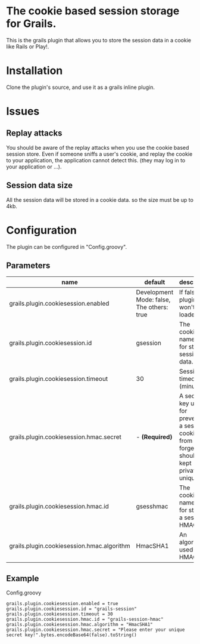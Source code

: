 # The cookie based session storage for Grails.

This is the grails plugin that allows you to store the session data in a cookie like Rails or Play!.

# Installation

Clone the plugin's source, and use it as a grails inline plugin.

# Issues

## Replay attacks

You should be aware of the replay attacks when you use the cookie based session store.
Even if someone sniffs a user's cookie, and replay the cookie to your application, the application cannot detect this. (they may log in to your application or ...).

## Session data size

All the session data will be stored in a cookie data. so the size must be up to 4kb.

# Configuration

The plugin can be configured in "Config.groovy".

## Parameters

<table>
  <thead>
    <tr>
      <th>name</th>
      <th>default</th>
      <th>description</th>
    </tr>
  </thead>
  <tbody>
    <tr>
       <td>grails.plugin.cookiesession.enabled</td>
       <td>Development Mode: false, The others: true</td>
       <td>If false, the plugin won't be loaded.</td>
    </tr>
    <tr>
       <td>grails.plugin.cookiesession.id</td>
       <td>gsession</td>
       <td>The cookie's name used for storing session data.</td>
    </tr>
    <tr>
       <td>grails.plugin.cookiesession.timeout</td>
       <td>30</td>
       <td>Session timeout (minutes)</td>
    </tr>
    <tr>
       <td>grails.plugin.cookiesession.hmac.secret</td>
       <td>- <strong>(Required)</strong></td>
       <td>A secret key used for preventing a session cookie from being forged. It's should be kept private and unique.</td>
    </tr>
    <tr>
       <td>grails.plugin.cookiesession.hmac.id</td>
       <td>gsesshmac</td>
       <td>The cookie's name used for storing a session HMAC.</td>
    </tr>
    <tr>
       <td>grails.plugin.cookiesession.hmac.algorithm</td>
       <td>HmacSHA1</td>
       <td>An algorithm used for an HMAC.</td>
    </tr>
  </tbody>
</table>

## Example

Config.groovy

    grails.plugin.cookiesession.enabled = true
    grails.plugin.cookiesession.id = "grails-session"
    grails.plugin.cookiesession.timeout = 30
    grails.plugin.cookiesession.hmac.id = "grails-session-hmac"
    grails.plugin.cookiesession.hmac.algorithm = "HmacSHA1"
    grails.plugin.cookiesession.hmac.secret = "Please enter your unique secret key!".bytes.encodeBase64(false).toString()
